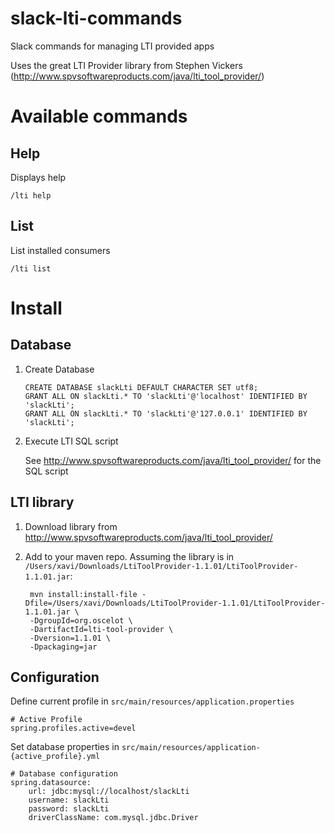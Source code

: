 # slack-lti-commands
Slack commands for managing LTI provided apps

Uses the great LTI Provider library from Stephen Vickers (http://www.spvsoftwareproducts.com/java/lti_tool_provider/)

# Available commands

## Help
Displays help

    /lti help
    
## List
List installed consumers
    
    /lti list
    
# Install
 
## Database
 
 1. Create Database
 
        CREATE DATABASE slackLti DEFAULT CHARACTER SET utf8;
        GRANT ALL ON slackLti.* TO 'slackLti'@'localhost' IDENTIFIED BY 'slackLti';
        GRANT ALL ON slackLti.* TO 'slackLti'@'127.0.0.1' IDENTIFIED BY 'slackLti';
    
2. Execute LTI SQL script
    
    See http://www.spvsoftwareproducts.com/java/lti_tool_provider/ for the SQL script
    
## LTI library

1. Download library from http://www.spvsoftwareproducts.com/java/lti_tool_provider/
2. Add to your maven repo. Assuming the library is in `/Users/xavi/Downloads/LtiToolProvider-1.1.01/LtiToolProvider-1.1.01.jar`:

        mvn install:install-file -Dfile=/Users/xavi/Downloads/LtiToolProvider-1.1.01/LtiToolProvider-1.1.01.jar \
        -DgroupId=org.oscelot \ 
        -DartifactId=lti-tool-provider \ 
        -Dversion=1.1.01 \
        -Dpackaging=jar
    
## Configuration
 
Define current profile in `src/main/resources/application.properties`
 
    # Active Profile
    spring.profiles.active=devel

Set database properties in `src/main/resources/application-{active_profile}.yml`

    # Database configuration
    spring.datasource:
        url: jdbc:mysql://localhost/slackLti
        username: slackLti
        password: slackLti
        driverClassName: com.mysql.jdbc.Driver
